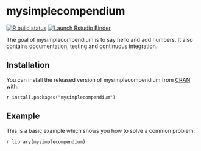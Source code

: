 
# mysimplecompendium

<!-- badges: start -->
 [![R build status](https://github.com/sanjanagupta16/DATA-598-WI20-week-7/workflows/R-CMD-check/badge.svg)](https://github.com/sanjanagupta16/DATA-598-WI20-week-7/actions)
 [![Launch Rstudio Binder](http://mybinder.org/badge_logo.svg)](https://mybinder.org/v2/gh/sanjanagupta16/DATA-598-WI20-week-7/tests/master?urlpath=rstudio)
 <!-- badges: end -->

The goal of mysimplecompendium is to say hello and add numbers. It also contains documentation, testing and continuous integration.

## Installation

You can install the released version of mysimplecompendium from [CRAN](https://CRAN.R-project.org) with:

```r install.packages("mysimplecompendium") ```

## Example

This is a basic example which shows you how to solve a common problem:

```r library(mysimplecompendium) ```



